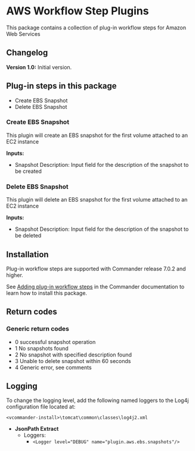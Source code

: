 # AWS Workflow Step Plugins

This package contains a collection of plug-in workflow steps for Amazon Web Services

## Changelog

**Version 1.0:** Initial version. 

## Plug-in steps in this package
+ Create EBS Snapshot
+ Delete EBS Snapshot

### Create EBS Snapshot

This plugin will create an EBS snapshot for the first volume attached to an EC2 instance

**Inputs:**
- Snapshot Description: Input field for the description of the snapshot to be created

### Delete EBS Snapshot

This plugin will delete an EBS snapshot for the first volume attached to an EC2 instance

**Inputs:**
- Snapshot Description: Input field for the description of the snapshot to be deleted

## Installation

Plug-in workflow steps are supported with Commander release 7.0.2 and higher. 

See [Adding plug-in workflow steps](https://docs.embotics.com/Commander/Using-Plug-In-WF-Steps.htm#Adding) in the Commander documentation to learn how to install this package. 

## Return codes

### Generic return codes

- 0 successful snapshot operation
- 1 No snapshots found
- 2 No snapshot with specified description found
- 3 Unable to delete snapshot within 60 seconds
- 4 Generic error, see comments

## Logging
To change the logging level, add the following named loggers to the Log4j configuration file located at: 

`<vcommander-install>\tomcat\common\classes\log4j2.xml` 

+ **JsonPath Extract** 
    + Loggers:
      + `<Logger level="DEBUG" name="plugin.aws.ebs.snapshots"/>`
